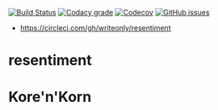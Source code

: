 [![Build Status](https://api.travis-ci.org/writeonly/resentiment.svg?branch=master)](https://travis-ci.org/writeonly/resentiment)
[![Codacy grade](https://img.shields.io/codacy/grade/e27821fb6289410b8f58338c7e0bc686.svg)](https://github.com/writeonly/resentiment/)
[![Codecov](https://img.shields.io/codecov/c/github/writeonly/resentiment.svg)](https://codecov.io/gh/writeonly/resentiment)
[![GitHub issues](https://img.shields.io/github/issues/writeonly/resentiment.svg)](https://github.com/writeonly/resentiment/issues)

* https://circleci.com/gh/writeonly/resentiment

# resentiment
# Kore'n'Korn
